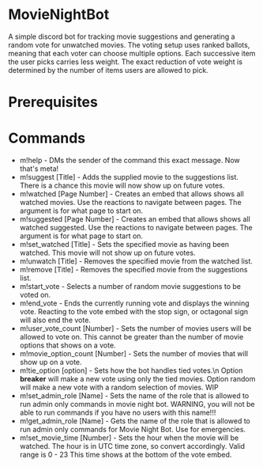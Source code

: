 # MovieNightBot

A simple discord bot for tracking movie suggestions and generating a random vote for unwatched movies. The voting setup uses ranked ballots, meaning that each voter can choose multiple options. Each successive item the user picks carries less weight. The exact reduction of vote weight is determined by the number of items users are allowed to pick.

# Prerequisites
	
	
# Commands

* m!help 							- DMs the sender of the command this exact message. Now that's meta!
* m!suggest [Title] 				- Adds the supplied movie to the suggestions list. There is a chance this movie will now show up on future votes.
* m!watched [Page Number]			- Creates an embed that allows shows all watched movies. Use the reactions to navigate between pages. The argument is for what page to start on.
* m!suggested [Page Number]		- Creates an embed that allows shows all watched suggested. Use the reactions to navigate between pages. The argument is for what page to start on.
* m!set_watched [Title] 			- Sets the specified movie as having been watched. This movie will not show up on future votes.
* m!unwatch [Title] 				- Removes the specified movie from the watched list.
* m!remove [Title] 				- Removes the specified movie from the suggestions list.
* m!start_vote 					- Selects a number of random movie suggestions to be voted on.
* m!end_vote 						- Ends the currently running vote and displays the winning vote. Reacting to the vote embed with the stop sign, or octagonal sign will also end the vote.
* m!user_vote_count [Number] 		- Sets the number of movies users will be allowed to vote on. This cannot be greater than the number of movie options that shows on a vote.
* m!movie_option_count [Number] 	- Sets the number of movies that will show up on a vote.
* m!tie_option [option] 			- Sets how the bot handles tied votes.\n Option **breaker** will make a new vote using only the tied movies. Option random will make a new vote with a random selection of movies. WIP
* m!set_admin_role [Name] 		- Sets the name of the role that is allowed to run admin only commands in movie night bot. WARNING, you will not be able to run commands if you have no users with this name!!!
* m!get_admin_role [Name] 		- Gets the name of the role that is allowed to run admin only commands for Movie Night Bot. Use for emergencies.
* m!set_movie_time [Number] 		- Sets the hour when the movie will be watched. The hour is in UTC time zone, so convert accordingly. Valid range is 0 - 23 This time shows at the bottom of the vote embed.
